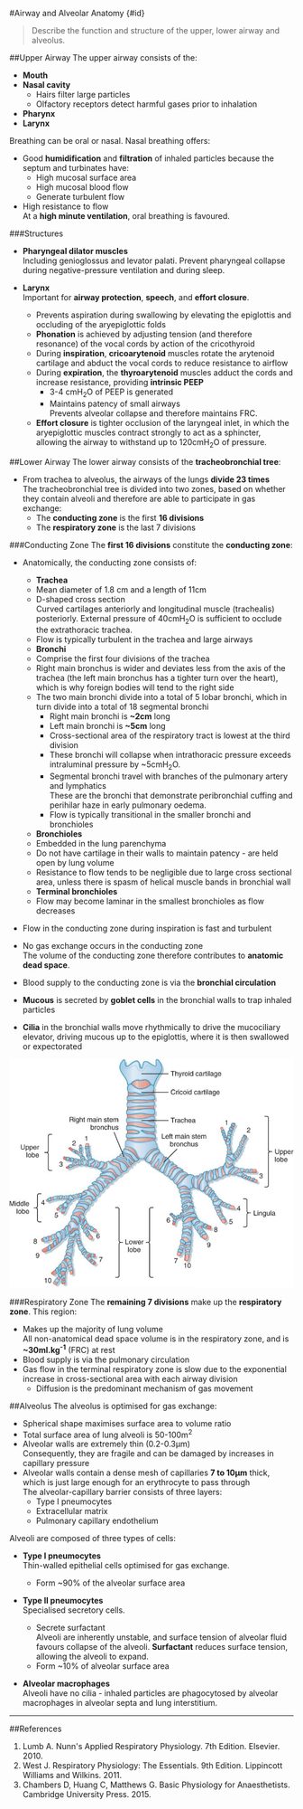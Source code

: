 #Airway and Alveolar Anatomy {#id}
> Describe the function and structure of the upper, lower airway and alveolus.

##Upper Airway
The upper airway consists of the:
* **Mouth**
* **Nasal cavity**  
  * Hairs filter large particles
  * Olfactory receptors detect harmful gases prior to inhalation
* **Pharynx**
* **Larynx**

Breathing can be oral or nasal. Nasal breathing offers:
* Good **humidification** and **filtration** of inhaled particles because the septum and turbinates have:
  * High mucosal surface area
  * High mucosal blood flow
  * Generate turbulent flow
* High resistance to flow  
At a **high minute ventilation**, oral breathing is favoured.

###Structures
* **Pharyngeal dilator muscles**  
Including genioglossus and levator palati. Prevent pharyngeal collapse during negative-pressure ventilation and during sleep.


* **Larynx**  
    Important for **airway protection**, **speech**, and **effort closure**.
    * Prevents aspiration during swallowing by elevating the epiglottis and occluding of the aryepiglottic folds
    * **Phonation** is achieved by adjusting tension (and therefore resonance) of the vocal cords by action of the cricothyroid
    * During **inspiration**, **cricoarytenoid** muscles rotate the arytenoid cartilage and abduct the vocal cords to reduce resistance to airflow
    * During **expiration**, the **thyroarytenoid** muscles adduct the cords and increase resistance, providing **intrinsic PEEP**
      * 3-4 cmH<sub>2</sub>O of PEEP is generated
      * Maintains patency of small airways  
      Prevents alveolar collapse and therefore maintains FRC.
    * **Effort closure** is tighter occlusion of the laryngeal inlet, in which the aryepiglottic muscles contract strongly to act as a sphincter, allowing the airway to withstand up to 120cmH<sub>2</sub>O of pressure.


##Lower Airway
The lower airway consists of the **tracheobronchial tree**:
* From trachea to alveolus, the airways of the lungs **divide 23 times**  
The tracheobronchial tree is divided into two zones, based on whether they contain alveoli and therefore are able to participate in gas exchange:
  * The **conducting zone** is the first **16 divisions**
  * The **respiratory zone** is the last 7 divisions

###Conducting Zone
The **first 16 divisions** constitute the **conducting zone**:
* Anatomically, the conducting zone consists of:
  *  **Trachea**  
    * Mean diameter of 1.8 cm and a length of 11cm
    * D-shaped cross section  
    Curved cartilages anteriorly and longitudinal muscle (trachealis) posteriorly. External pressure of 40cmH<sub>2</sub>O is sufficient to occlude the extrathoracic trachea.
    * Flow is typically turbulent in the trachea and large airways
  *  **Bronchi**
    * Comprise the first four divisions of the trachea
    * Right main bronchus is wider and deviates less from the axis of the trachea (the left main bronchus has a tighter turn over the heart), which is why foreign bodies will tend to the right side
    * The two main bronchi divide into a total of 5 lobar bronchi, which in turn divide into a total of 18 segmental bronchi
      * Right main bronchi is **~2cm** long
      * Left main bronchi is **~5cm** long
      * Cross-sectional area of the respiratory tract is lowest at the third division
      * These bronchi will collapse when intrathoracic pressure exceeds intraluminal pressure by ~5cmH<sub>2</sub>O.
      * Segmental bronchi travel with branches of the pulmonary artery and lymphatics  
      These are the bronchi that demonstrate peribronchial cuffing and perihilar haze in early pulmonary oedema.
      * Flow is typically transitional in the smaller bronchi and bronchioles
  *  **Bronchioles**  
    * Embedded in the lung parenchyma
    * Do not have cartilage in their walls to maintain patency - are held open by lung volume
    * Resistance to flow tends to be negligible due to large cross sectional area, unless there is spasm of helical muscle bands in bronchial wall
  *  **Terminal bronchioles**
    * Flow may become laminar in the smallest bronchioles as flow decreases


* Flow in the conducting zone during inspiration is fast and turbulent
* No gas exchange occurs in the conducting zone  
The volume of the conducting zone therefore contributes to **anatomic dead space**.
* Blood supply to the conducting zone is via the **bronchial circulation** 


* **Mucous** is secreted by **goblet cells** in the bronchial walls to trap inhaled particles
* **Cilia** in the bronchial walls move rhythmically to drive the mucociliary elevator, driving mucous up to the epiglottis, where it is then swallowed or expectorated


<img src="resources\tracheobronchialtree.jpg">


###Respiratory Zone
The **remaining 7 divisions** make up the **respiratory zone**. This region:
* Makes up the majority of lung volume  
All non-anatomical dead space volume is in the respiratory zone, and is **~30ml.kg<sup>-1</sup>** (FRC) at rest
* Blood supply is via the pulmonary circulation
* Gas flow in the terminal respiratory zone is slow due to the exponential increase in cross-sectional area with each airway division
  * Diffusion is the predominant mechanism of gas movement

##Alveolus
The alveolus is optimised for gas exchange:
* Spherical shape maximises surface area to volume ratio
* Total surface area of lung alveoli is 50-100m<sup>2</sup>
* Alveolar walls are extremely thin (0.2-0.3μm)  
Consequently, they are fragile and can be damaged by increases in capillary pressure
* Alveolar walls contain a dense mesh of capillaries **7 to 10μm** thick, which is just large enough for an erythrocyte to pass through  
The alveolar-capillary barrier consists of three layers:
  * Type I pneumocytes
  * Extracellular matrix
  * Pulmonary capillary endothelium


Alveoli are composed of three types of cells:
* **Type I pneumocytes**  
Thin-walled epithelial cells optimised for gas exchange.
  * Form ~90% of the alveolar surface area


* **Type II pneumocytes**  
Specialised secretory cells.
  * Secrete surfactant  
  Alveoli are inherently unstable, and surface tension of alveolar fluid favours collapse of the alveoli. **Surfactant** reduces surface tension, allowing the alveoli to expand.
  * Form ~10% of alveolar surface area


* **Alveolar macrophages**  
Alveoli have no cilia - inhaled particles are phagocytosed by alveolar macrophages in alveolar septa and lung interstitium.


---
##References
1. Lumb A. Nunn's Applied Respiratory Physiology. 7th Edition. Elsevier. 2010.
2. West J. Respiratory Physiology: The Essentials. 9th Edition. Lippincott Williams and Wilkins. 2011.
3. Chambers D, Huang C, Matthews G. Basic Physiology for Anaesthetists. Cambridge University Press. 2015.

